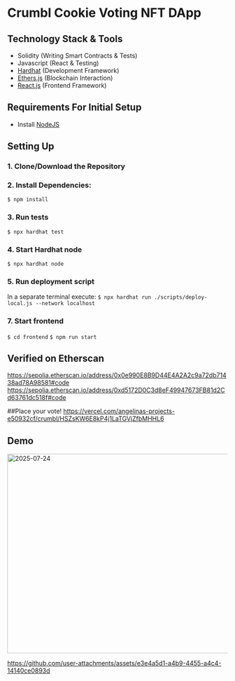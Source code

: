 # Crumbl Cookie Voting NFT DApp

## Technology Stack & Tools

- Solidity (Writing Smart Contracts & Tests)
- Javascript (React & Testing)
- [Hardhat](https://hardhat.org/) (Development Framework)
- [Ethers.js](https://docs.ethers.io/v5/) (Blockchain Interaction)
- [React.js](https://reactjs.org/) (Frontend Framework)

## Requirements For Initial Setup
- Install [NodeJS](https://nodejs.org/en/)

## Setting Up
### 1. Clone/Download the Repository

### 2. Install Dependencies:
`$ npm install`

### 3. Run tests
`$ npx hardhat test`

### 4. Start Hardhat node
`$ npx hardhat node`

### 5. Run deployment script
In a separate terminal execute:
`$ npx hardhat run ./scripts/deploy-local.js --network localhost`

### 7. Start frontend
`$ cd frontend`
`$ npm run start`

## Verified on Etherscan
https://sepolia.etherscan.io/address/0x0e990E8B9D44E4A2A2c9a72db71438ad78A98581#code
https://sepolia.etherscan.io/address/0xd5172D0C3d8eF49947673FB81d2Cd63761dc518f#code

##Place your vote!
https://vercel.com/angelinas-projects-e50932cf/crumbl/HSZsKW6E8kP4j1LaTGVjZfbMHHL6

## Demo
<img width="948" height="455" alt="2025-07-24" src="https://github.com/user-attachments/assets/4cd4e1e2-36f6-49e6-935d-b798a769eb4b" />

https://github.com/user-attachments/assets/e3e4a5d1-a4b9-4455-a4c4-14140ce0893d
